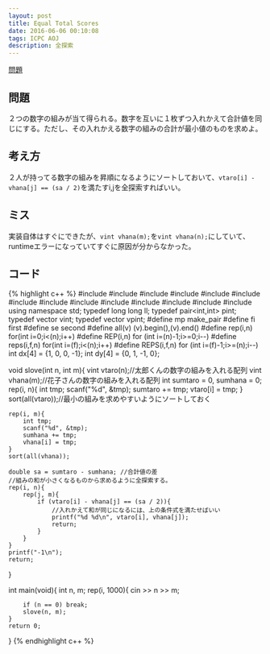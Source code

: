 ```yaml
---
layout: post
title: Equal Total Scores
date: 2016-06-06 00:10:08
tags: ICPC AOJ
description: 全探索
---
```


[問題](http://judge.u-aizu.ac.jp/onlinejudge/description.jsp?id=1153)

## 問題
２つの数字の組みが当て得られる。数字を互いに１枚ずつ入れかえて合計値を同じにする。ただし、その入れかえる数字の組みの合計が最小値のものを求めよ。

## 考え方
２人が持ってる数字の組みを昇順になるようにソートしておいて、`vtaro[i] - vhana[j] == (sa / 2)`を満たすi,jを全探索すればいい。

## ミス
実装自体はすぐにできたが、`vint vhana(m);`を`vint vhana(n);`にしていて、runtimeエラーになっていてすぐに原因が分からなかった。

## コード

{% highlight c++ %}
#include <iostream>
#include <string>
#include <algorithm>
#include <functional>
#include <vector>
#include <stack>
#include <queue>
#include <set>
#include <bitset>
#include <map>
#include <cstdio>
#include <cstdlib>
#include <cstring>
#include <cmath>
using namespace std;
typedef long long ll;
typedef pair<int,int> pint;
typedef vector<int> vint;
typedef vector<pint> vpint;
#define mp make_pair
#define fi first
#define se second
#define all(v) (v).begin(),(v).end()
#define rep(i,n) for(int i=0;i<(n);i++)
#define REP(i,n) for (int i=(n)-1;i>=0;i--)
#define reps(i,f,n) for(int i=(f);i<(n);i++)
#define REPS(i,f,n) for (int i=(f)-1;i>=(n);i--)
int dx[4] = {1, 0, 0, -1};
int dy[4] = {0, 1, -1, 0};

void slove(int n, int m){
	vint vtaro(n);//太郎くんの数字の組みを入れる配列
	vint vhana(m);//花子さんの数字の組みを入れる配列
	int sumtaro = 0, sumhana = 0;
	rep(i, n){
		int tmp;
		scanf("%d", &tmp);
		sumtaro += tmp;
		vtaro[i] = tmp;
	}
	sort(all(vtaro));//最小の組みを求めやすいようにソートしておく

	rep(i, m){
		int tmp;
		scanf("%d", &tmp);
		sumhana += tmp;
		vhana[i] = tmp;
	}
	sort(all(vhana));

	double sa = sumtaro - sumhana; //合計値の差
	//組みの和が小さくなるものから求めるように全探索する。
	rep(i, n){
		rep(j, m){
			if (vtaro[i] - vhana[j] == (sa / 2)){
				//入れかえて和が同じになるには、上の条件式を満たせばいい
				printf("%d %d\n", vtaro[i], vhana[j]);
				return;
			}
		}
	}
	printf("-1\n");
	return;
}

int main(void){
	int n, m;
	rep(i, 1000){
		cin >> n >> m;

		if (n == 0) break;
		slove(n, m);
	}
	return 0;
}
{% endhighlight c++ %}